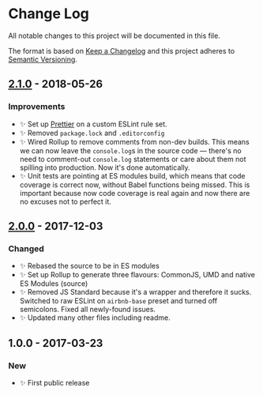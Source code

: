 # Change Log

All notable changes to this project will be documented in this file.

The format is based on [Keep a Changelog](http://keepachangelog.com/)
and this project adheres to [Semantic Versioning](http://semver.org/).

## [2.1.0] - 2018-05-26

### Improvements

* ✨ Set up [Prettier](https://prettier.io) on a custom ESLint rule set.
* ✨ Removed `package.lock` and `.editorconfig`
* ✨ Wired Rollup to remove comments from non-dev builds. This means we can now leave the `console.log`s in the source code — there's no need to comment-out `console.log` statements or care about them not spilling into production. Now it's done automatically.
* ✨ Unit tests are pointing at ES modules build, which means that code coverage is correct now, without Babel functions being missed. This is important because now code coverage is real again and now there are no excuses not to perfect it.

## [2.0.0] - 2017-12-03

### Changed

* ✨ Rebased the source to be in ES modules
* ✨ Set up Rollup to generate three flavours: CommonJS, UMD and native ES Modules (source)
* ✨ Removed JS Standard because it's a wrapper and therefore it sucks. Switched to raw ESLint on `airbnb-base` preset and turned off semicolons. Fixed all newly-found issues.
* ✨ Updated many other files including readme.

## 1.0.0 - 2017-03-23

### New

* ✨ First public release

[2.0.0]: https://github.com/codsen/str-indexes-of-plus/compare/v1.0.3...v2.0.0
[2.1.0]: https://github.com/codsen/str-indexes-of-plus/compare/v2.0.5...v2.1.0

